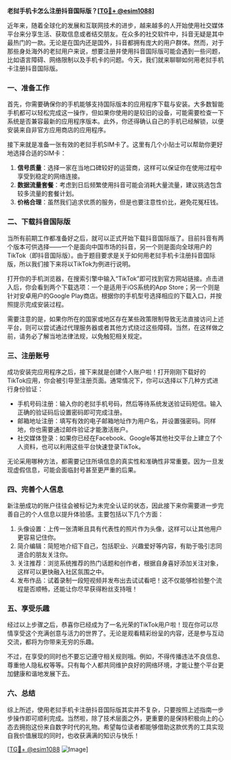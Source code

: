 **老挝手机卡怎么注册抖音国际版？[[TG💪+ @esim1088](https://t.me/s/esim1088)]**

近年来，随着全球化的发展和互联网技术的进步，越来越多的人开始使用社交媒体平台来分享生活、获取信息或者结交朋友。在众多的社交软件中，抖音无疑是其中最热门的一款。无论是在国内还是国外，抖音都拥有庞大的用户群体。然而，对于那些身处海外的老挝用户来说，想要注册并使用抖音国际版可能会遇到一些问题，比如语言障碍、网络限制以及手机卡的问题。今天，我们就来聊聊如何用老挝手机卡注册抖音国际版。

### 一、准备工作

首先，你需要确保你的手机能够支持国际版本的应用程序下载与安装。大多数智能手机都可以轻松完成这一操作，但如果你使用的是较旧的设备，可能需要检查一下系统是否兼容最新的应用程序版本。此外，你还得确认自己的手机已经解锁，以便安装来自非官方应用商店的应用程序。

接下来就是准备一张有效的老挝手机SIM卡了。这里有几个小贴士可以帮助你更好地选择合适的SIM卡：

1. **信号质量**：选择一家在当地口碑较好的运营商，这样可以保证你在使用过程中享受到稳定的网络连接。
2. **数据流量套餐**：考虑到日后频繁使用抖音可能会消耗大量流量，建议挑选包含较多流量的套餐计划。
3. **价格合理**：虽然我们追求优质的服务，但是也要注意性价比，避免花冤枉钱。

### 二、下载抖音国际版

当所有前期工作都准备好之后，就可以正式开始下载抖音国际版了。目前抖音有两个版本可供选择——一个是面向中国市场的抖音，另一个则是面向全球用户的TikTok（即抖音国际版）。由于题目要求是关于如何用老挝手机卡注册抖音国际版，所以我们接下来将以TikTok为例进行说明。

打开你的手机浏览器，在搜索引擎中输入“TikTok”即可找到官方网站链接。点击进入后，你会看到两个下载选项：一个是适用于iOS系统的App Store；另一个则是针对安卓用户的Google Play商店。根据你的手机型号选择相应的下载入口，并按照提示完成安装过程。

需要注意的是，如果你所在的国家或地区存在某些政策限制导致无法直接访问上述平台，则可以尝试通过代理服务器或者其他方式绕过这些障碍。当然，在这样做之前，请务必了解当地法律法规，以免触犯相关规定。

### 三、注册账号

成功安装完应用程序之后，接下来就是创建个人账户啦！打开刚刚下载好的TikTok应用，你会被引导至注册页面。通常情况下，你可以选择以下几种方式进行身份验证：

- 手机号码注册：输入你的老挝手机号码，然后等待系统发送验证码短信。输入正确的验证码后设置密码即可完成注册。
- 邮箱地址注册：填写有效的电子邮箱地址作为用户名，并设置强密码。同样地，你也需要通过邮件验证才能激活账户。
- 社交媒体登录：如果你已经在Facebook、Google等其他社交平台上建立了个人资料，也可以利用这些平台快速登录TikTok。

无论采用哪种方法，都需要记住所填信息的真实性和准确性非常重要。因为一旦发现虚假信息，可能会面临封号甚至更严重的后果。

### 四、完善个人信息

新注册成功的账户往往会被标记为未完全认证的状态，因此接下来你需要进一步完善自己的个人信息以提升体验感。主要包括以下几个方面：

1. 头像设置：上传一张清晰且具有代表性的照片作为头像，这样可以让其他用户更容易记住你。
2. 简介编辑：简短地介绍下自己，包括职业、兴趣爱好等内容，有助于吸引志同道合的朋友关注你。
3. 关注推荐：浏览系统推荐的热门话题和创作者，根据自身喜好添加关注对象，这样可以更快融入社区氛围之中。
4. 发布作品：试着录制一段短视频并发布出去试试看吧！这不仅能够检验整个流程是否顺畅，还能让你尽早获得粉丝支持哦！

### 五、享受乐趣

经过以上步骤之后，恭喜你已经成为了一名光荣的TikTok用户啦！现在你可以尽情享受这个充满创意与活力的世界了。无论是观看精彩纷呈的内容，还是参与互动交流，都将为你带来无穷的乐趣。

不过，在享受的同时也不要忘记遵守相关规则哦。例如，不得传播违法不良信息、尊重他人隐私权等等。只有每个人都共同维护良好的网络环境，才能让整个平台更加健康和谐地发展下去。

### 六、总结

综上所述，使用老挝手机卡注册抖音国际版其实并不复杂，只要按照上述指南一步步操作即可顺利完成。当然啦，除了技术层面之外，更重要的是保持积极向上的心态去拥抱这份来自数字时代的礼物。希望每位读者都能够借助这款优秀的工具实现自我价值展现的同时，也收获满满的知识与快乐！

[[TG💪+ @esim1088](https://t.me/s/esim1088) ![Image](https://i.postimg.cc/4NQfJmqS/Snipaste-2025-05-13-00-14-12.png)]
